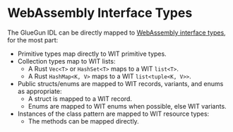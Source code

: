 # WebAssembly Interface Types

The GlueGun IDL can be directly mapped to [WebAssembly interface types][WIT], for the most part:

* Primitive types map directly to WIT primitive types.
* Collection types map to WIT lists:
    * A Rust `Vec<T>` or `HashSet<T>` maps to a WIT `list<T>`.
    * A Rust `HashMap<K, V>` maps to a WIT `list<tuple<K, V>>`.
* Public structs/enums are mapped to WIT records, variants, and enums as appropriate:
    * A struct is mapped to a WIT record.
    * Enums are mapped to WIT enums when possible, else WIT variants.
* Instances of the class pattern are mapped to WIT resource types:
    * The methods can be mapped directly.

[WIT]: https://component-model.bytecodealliance.org/design/wit.html

